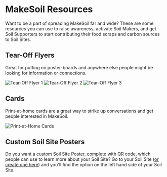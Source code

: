 # MakeSoil Resources
Want to be a part of spreading MakeSoil far and wide? These are some resources you can use to raise awareness, activate Soil Makers, and get Soil Supporters to start contributing their food scraps and carbon sources to Soil Sites.

## Tear-Off Flyers
Great for putting on poster-boards and anywhere else people might be looking for information or connections.

![[Tear-Off Flyer 1](https://raw.githubusercontent.com/MakeSoil/public-pages/master/files/ms-tear-off-v1.pdf)](https://raw.githubusercontent.com/MakeSoil/public-pages/master/images/ms-tear-off-v1.png)
![[Tear-Off Flyer 2](https://raw.githubusercontent.com/MakeSoil/public-pages/master/files/ms-tear-off-v2.pdf)](https://raw.githubusercontent.com/MakeSoil/public-pages/master/images/ms-tear-off-v2.png)
![[Tear-Off Flyer 3](https://raw.githubusercontent.com/MakeSoil/public-pages/master/files/ms-tear-off-v3.pdf)](https://raw.githubusercontent.com/MakeSoil/public-pages/master/images/ms-tear-off-v3.png)

## Cards
Print-at-home cards are a great way to strike up conversations and get people interested in MakeSoil.

![[Print-at-Home Cards](https://raw.githubusercontent.com/MakeSoil/public-pages/master/files/ms-print-at-home-cards.pdf)](https://raw.githubusercontent.com/MakeSoil/public-pages/master/images/ms-print-at-home-cards.png)

## Custom Soil Site Posters
Do you want a custom Soil Site Poster, complete with QR code, which people can use to learn more about your Soil Site? Go to your Soil Site ([or create one here](/host)) and you'll find the option on the left hand side of your Soil Site.

